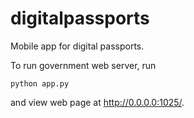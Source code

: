 # digitalpassports
Mobile app for digital passports.

To run government web server, run

```python app.py```

and view web page at http://0.0.0.0:1025/.
